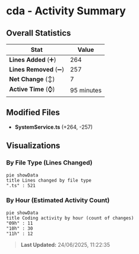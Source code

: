 # cda - Activity Summary 

## Overall Statistics

| Stat                   | Value                                                             |
| ---------------------- | ----------------------------------------------------------------- |
| **Lines Added** (➕)   | 264                                          |
| **Lines Removed** (➖) | 257                                        |
| **Net Change** (↕)    | 7                |
| **Active Time** (⌚)   | 95 minutes |


## Modified Files
- **SystemService.ts** (+264, -257)

## Visualizations

### By File Type (Lines Changed)

```mermaid
pie showData
title Lines changed by file type
".ts" : 521
```

### By Hour (Estimated Activity Count)

```mermaid
pie showData
title Coding activity by hour (count of changes)
"09h" : 11
"10h" : 30
"11h" : 12
```


> **Last Updated:** 24/06/2025, 11:22:35